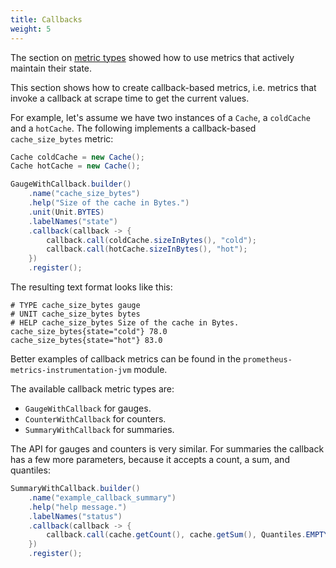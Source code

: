 ```yaml
---
title: Callbacks
weight: 5
---
```


The section on [metric types](../metric-types) showed how to use metrics that actively maintain their state.

This section shows how to create callback-based metrics, i.e. metrics that invoke a callback at scrape time to get the current values.

For example, let's assume we have two instances of a `Cache`, a `coldCache` and a `hotCache`. The following implements a callback-based `cache_size_bytes` metric:

```java
Cache coldCache = new Cache();
Cache hotCache = new Cache();

GaugeWithCallback.builder()
    .name("cache_size_bytes")
    .help("Size of the cache in Bytes.")
    .unit(Unit.BYTES)
    .labelNames("state")
    .callback(callback -> {
        callback.call(coldCache.sizeInBytes(), "cold");
        callback.call(hotCache.sizeInBytes(), "hot");
    })
    .register();
```

The resulting text format looks like this:

```
# TYPE cache_size_bytes gauge
# UNIT cache_size_bytes bytes
# HELP cache_size_bytes Size of the cache in Bytes.
cache_size_bytes{state="cold"} 78.0
cache_size_bytes{state="hot"} 83.0
```

Better examples of callback metrics can be found in the `prometheus-metrics-instrumentation-jvm` module.

The available callback metric types are:

- `GaugeWithCallback` for gauges.
- `CounterWithCallback` for counters.
- `SummaryWithCallback` for summaries.

The API for gauges and counters is very similar. For summaries the callback has a few more parameters, because it accepts a count, a sum, and quantiles:

```java
SummaryWithCallback.builder()
    .name("example_callback_summary")
    .help("help message.")
    .labelNames("status")
    .callback(callback -> {
        callback.call(cache.getCount(), cache.getSum(), Quantiles.EMPTY, "ok");
    })
    .register();
```
